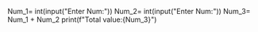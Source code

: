 Num_1= int(input("Enter Num:"))
Num_2= int(input("Enter Num:"))
Num_3= Num_1 + Num_2
print(f"Total value:{Num_3}")
